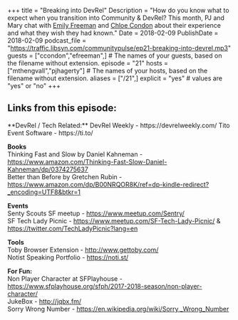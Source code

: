 +++
title = "Breaking into DevRel"
Description = "How do you know what to expect when you transition into Community & DevRel? This month, PJ and Mary chat with [Emily Freeman](https://twitter.com/editingemily) and [Chloe Condon](https://twitter.com/ChloeCondon) about their experience and what they wish they had known."
Date = 2018-02-09
PublishDate = 2018-02-09
podcast_file = "https://traffic.libsyn.com/communitypulse/ep21-breaking-into-devrel.mp3"
guests = ["ccondon","efreeman",] # The names of your guests, based on the filename without extension.
episode = "21"
hosts = ["mthengvall","pjhagerty"] # The names of your hosts, based on the filename without extension.
aliases = ["/21",]
explicit = "yes" # values are "yes" or "no"
+++
<h2>Links from this episode:</h2>
**DevRel / Tech Related:**  
DevRel Weekly - https://devrelweekly.com/  
Tito Event Software - https://ti.to/

**Books**  
Thinking Fast and Slow by Daniel Kahneman - https://www.amazon.com/Thinking-Fast-Slow-Daniel-Kahneman/dp/0374275637  
Better than Before by Gretchen Rubin - https://www.amazon.com/dp/B00NRQOR8K/ref=dp-kindle-redirect?_encoding=UTF8&btkr=1

**Events**  
Senty Scouts SF meetup - https://www.meetup.com/Sentry/  
SF Tech Lady Picnic - https://www.meetup.com/SF-Tech-Lady-Picnic/ & https://twitter.com/TechLadyPicnic?lang=en

**Tools**  
Toby Browser Extension - http://www.gettoby.com/  
Notist Speaking Portfolio - https://noti.st/

**For Fun:**  
Non Player Character at SFPlayhouse - https://www.sfplayhouse.org/sfph/2017-2018-season/non-player-character/  
JukeBox - http://jqbx.fm/  
Sorry Wrong Number - https://en.wikipedia.org/wiki/Sorry,_Wrong_Number
